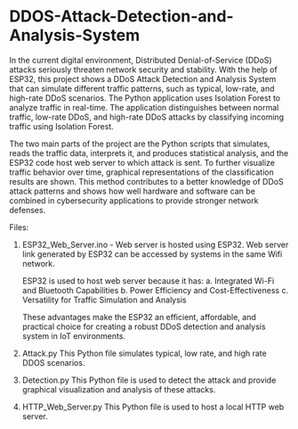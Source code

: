 # DDOS-Attack-Detection-and-Analysis-System
In the current digital environment, Distributed Denial-of-Service (DDoS) attacks seriously threaten network security and stability. With the help of ESP32, this project shows a DDoS Attack Detection and Analysis System that can simulate different traffic patterns, such as typical, low-rate, and high-rate DDoS scenarios. The Python application uses Isolation Forest to analyze traffic in real-time. The application distinguishes between normal traffic, low-rate DDoS, and high-rate DDoS attacks by classifying incoming traffic  using Isolation Forest.

The two main parts of the project are the Python scripts that simulates, reads the traffic data, interprets it, and produces statistical analysis, and the ESP32 code host web server to which attack is sent. To further visualize traffic behavior over time, graphical representations of the classification results are shown. This method contributes to a better knowledge of DDoS attack patterns and shows how well hardware and software can be combined in cybersecurity applications to provide stronger network defenses.

Files:

1. ESP32_Web_Server.ino - Web server is hosted using ESP32. 
    Web server link generated by ESP32 can be accessed by systems in the same Wifi network.

    ESP32 is used to host web server because it has:
       a. Integrated Wi-Fi and Bluetooth Capabilities
       b. Power Efficiency and Cost-Effectiveness
       c. Versatility for Traffic Simulation and Analysis

    These advantages make the ESP32 an efficient, affordable, and practical choice for creating a robust DDoS detection and analysis system in IoT environments.

2. Attack.py
This Python file simulates typical, low rate, and high rate DDOS scenarios.

3. Detection.py
This Python file is used to detect the attack and provide graphical visualization and analysis of these attacks.

4. HTTP_Web_Server.py
This Python file is used to host a local HTTP web server.


